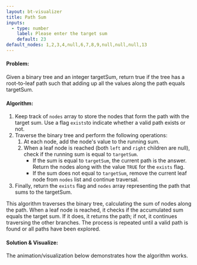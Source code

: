 ```yaml
---
layout: bt-visualizer
title: Path Sum
inputs:
  - type: number
    label: Please enter the target sum
    default: 23
default_nodes: 1,2,3,4,null,6,7,8,9,null,null,null,13
---
```


#### Problem:

Given a binary tree and an integer targetSum, return true if the tree has a root-to-leaf path such that adding up all the values along the path equals targetSum.

#### Algorithm:

1. Keep track of `nodes` array to store the nodes that form the path with the target sum. Use a flag `exists`to indicate whether a valid path exists or not.
2. Traverse the binary tree and perform the following operations:
    1. At each node, add the node's value to the running sum.
    2. When a leaf node is reached (both `left` and `right` children are null), check if the running sum is equal to `targetSum`.
        - If the sum is equal to `targetSum`, the current path is the answer. Return the nodes along with the value `TRUE` for the `exists` flag.
        - If the sum does not equal to `targetSum`, remove the current leaf node from `nodes` list and continue traversal.
3. Finally, return the `exists` flag and `nodes` array representing the path that sums to the targetSum.

This algorithm traverses the binary tree, calculating the sum of nodes along the path. When a leaf node is reached, it checks if the accumulated sum equals the target sum. If it does, it returns the path; if not, it continues traversing the other branches. The process is repeated until a valid path is found or all paths have been explored.

#### Solution & Visualize:
The animation/visualization below demonstrates how the algorithm works.